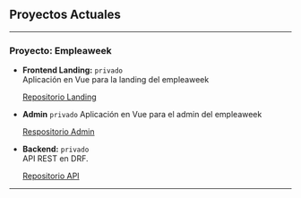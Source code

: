 ## Proyectos Actuales

---
### Proyecto: **Empleaweek**

- **Frontend Landing:** `privado`  
  Aplicación en Vue para la landing del empleaweek
  
  [Repositorio Landing](https://github.com/joaquin22/empleaweek-landing)
- **Admin** `privado`
  Aplicación en Vue para el admin del empleaweek

  [Respositorio Admin](https://github.com/joaquin22/empleaweek-admin)
- **Backend:** `privado`  
  API REST en DRF.
  
  [Repositorio API](https://github.com/joaquin22/empleaweek-api)
  
---

<!--
**joaquin22/joaquin22** is a ✨ _special_ ✨ repository because its `README.md` (this file) appears on your GitHub profile.

Here are some ideas to get you started:

- 🔭 I’m currently working on ...
- 🌱 I’m currently learning ...
- 👯 I’m looking to collaborate on ...
- 🤔 I’m looking for help with ...
- 💬 Ask me about ...
- 📫 How to reach me: ...
- 😄 Pronouns: ...
- ⚡ Fun fact: ...
-->
